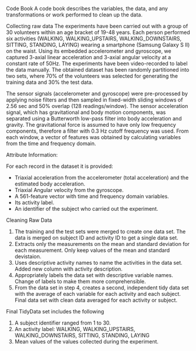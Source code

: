 Code Book
A code book describes the variables, the data, and any transformations or work performed to clean up the data.

Collecting raw data
The experiments have been carried out with a group of 30 volunteers within an age bracket of 19-48 years. Each person performed six activities (WALKING, WALKING_UPSTAIRS, WALKING_DOWNSTAIRS, SITTING, STANDING, LAYING) wearing a smartphone (Samsung Galaxy S II) on the waist. Using its embedded accelerometer and gyroscope, we captured 3-axial linear acceleration and 3-axial angular velocity at a constant rate of 50Hz. The experiments have been video-recorded to label the data manually. The obtained dataset has been randomly partitioned into two sets, where 70% of the volunteers was selected for generating the training data and 30% the test data. 

The sensor signals (accelerometer and gyroscope) were pre-processed by applying noise filters and then sampled in fixed-width sliding windows of 2.56 sec and 50% overlap (128 readings/window). The sensor acceleration signal, which has gravitational and body motion components, was separated using a Butterworth low-pass filter into body acceleration and gravity. The gravitational force is assumed to have only low frequency components, therefore a filter with 0.3 Hz cutoff frequency was used. From each window, a vector of features was obtained by calculating variables from the time and frequency domain.

Attribute Information:

For each record in the dataset it is provided: 
- Triaxial acceleration from the accelerometer (total acceleration) and the estimated body acceleration. 
- Triaxial Angular velocity from the gyroscope. 
- A 561-feature vector with time and frequency domain variables. 
- Its activity label. 
- An identifier of the subject who carried out the experiment.

Cleaning Raw Data
1. The training and the test sets were merged to create one data set.  The data is merged on subject ID and activity ID to get a single data set. 
2. Extracts only the measurements on the mean and standard deviation for each measurement. Only keep values of the mean and standard devistaion.
3. Uses descriptive activity names to name the activities in the data set. Added new column with activity description. 
4. Appropriately labels the data set with descriptive variable names. Change of labels to make them more comprehensible.
5. From the data set in step 4, creates a second, independent tidy data set with the average of each variable for each activity and each subject. Final data set with clean data averaged for each activity or subject. 

Final TidyData set includes the following
1. A subject identifier ranged from 1 to 30.
2. An activity label: WALKING, WALKING_UPSTAIRS, WALKING_DOWNSTAIRS, SITTING, STANDING, LAYING
3. Mean values of the values collected during the experiment.
